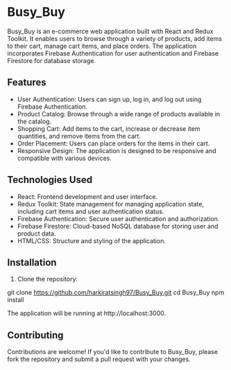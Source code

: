 # Busy_Buy

Busy_Buy is an e-commerce web application built with React and Redux Toolkit. It enables users to browse through a variety of products, add items to their cart, manage cart items, and place orders. The application incorporates Firebase Authentication for user authentication and Firebase Firestore for database storage.

## Features

- User Authentication: Users can sign up, log in, and log out using Firebase Authentication.
- Product Catalog: Browse through a wide range of products available in the catalog.
- Shopping Cart: Add items to the cart, increase or decrease item quantities, and remove items from the cart.
- Order Placement: Users can place orders for the items in their cart.
- Responsive Design: The application is designed to be responsive and compatible with various devices.

## Technologies Used

- React: Frontend development and user interface.
- Redux Toolkit: State management for managing application state, including cart items and user authentication status.
- Firebase Authentication: Secure user authentication and authorization.
- Firebase Firestore: Cloud-based NoSQL database for storing user and product data.
- HTML/CSS: Structure and styling of the application.

## Installation

1. Clone the repository:

git clone https://github.com/harkiratsingh97/Busy_Buy.git
cd Busy_Buy
npm install

The application will be running at http://localhost:3000.

## Contributing
Contributions are welcome! If you'd like to contribute to Busy_Buy, please fork the repository and submit a pull request with your changes.
